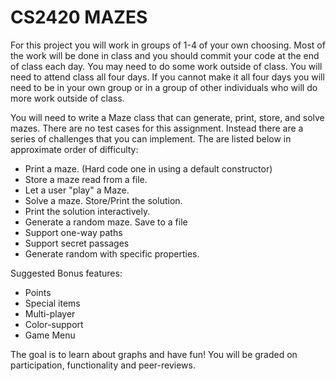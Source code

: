 # CS2420 MAZES

For this project you will work in groups of 1-4 of your own choosing.
Most of the work will be done in class and you should commit your code
 at the end of class each day. You may need to do some work outside of class. You will need to attend class all four days.  If you cannot make it all four days you will need to be in your own group or in a group of other individuals who will do more work outside of class.

You will need to write a Maze class that can generate, print, store,
 and solve mazes.
There are no test cases for this assignment.
Instead there are a series of challenges that you can implement.
The are listed below in approximate order of difficulty:

+ Print a maze. (Hard code one in using a default constructor)
+ Store a maze read from a file.
+ Let a user "play" a Maze.
+ Solve a maze. Store/Print the solution.
+ Print the solution interactively.
+ Generate a random maze. Save to a file
+ Support one-way paths
+ Support secret passages
+ Generate random with specific properties.

Suggested Bonus features:
+ Points
+ Special items
+ Multi-player
+ Color-support
+ Game Menu

The goal is to learn about graphs and have fun!
You will be graded on participation, functionality and peer-reviews.
